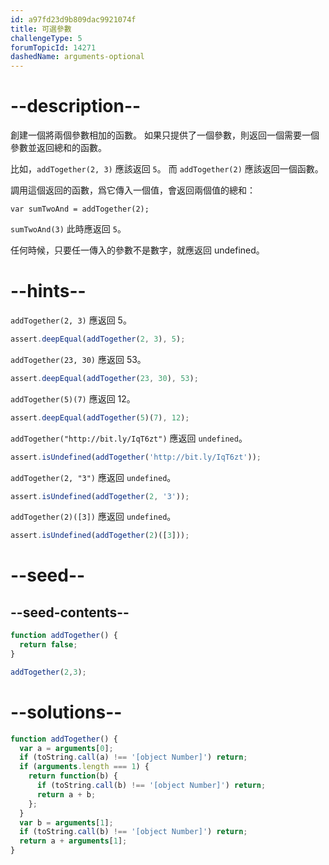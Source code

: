 ```yaml
---
id: a97fd23d9b809dac9921074f
title: 可選參數
challengeType: 5
forumTopicId: 14271
dashedName: arguments-optional
---
```


# --description--

創建一個將兩個參數相加的函數。 如果只提供了一個參數，則返回一個需要一個參數並返回總和的函數。

比如，`addTogether(2, 3)` 應該返回 `5`。 而 `addTogether(2)` 應該返回一個函數。

調用這個返回的函數，爲它傳入一個值，會返回兩個值的總和：

`var sumTwoAnd = addTogether(2);`

`sumTwoAnd(3)` 此時應返回 `5`。

任何時候，只要任一傳入的參數不是數字，就應返回 undefined。

# --hints--

`addTogether(2, 3)` 應返回 5。

```js
assert.deepEqual(addTogether(2, 3), 5);
```

`addTogether(23, 30)` 應返回 53。

```js
assert.deepEqual(addTogether(23, 30), 53);
```

`addTogether(5)(7)` 應返回 12。

```js
assert.deepEqual(addTogether(5)(7), 12);
```

`addTogether("http://bit.ly/IqT6zt")` 應返回 `undefined`。

```js
assert.isUndefined(addTogether('http://bit.ly/IqT6zt'));
```

`addTogether(2, "3")` 應返回 `undefined`。

```js
assert.isUndefined(addTogether(2, '3'));
```

`addTogether(2)([3])` 應返回 `undefined`。

```js
assert.isUndefined(addTogether(2)([3]));
```

# --seed--

## --seed-contents--

```js
function addTogether() {
  return false;
}

addTogether(2,3);
```

# --solutions--

```js
function addTogether() {
  var a = arguments[0];
  if (toString.call(a) !== '[object Number]') return;
  if (arguments.length === 1) {
    return function(b) {
      if (toString.call(b) !== '[object Number]') return;
      return a + b;
    };
  }
  var b = arguments[1];
  if (toString.call(b) !== '[object Number]') return;
  return a + arguments[1];
}
```
